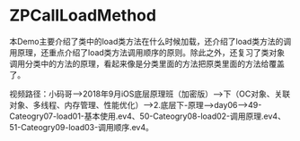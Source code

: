 # ZPCallLoadMethod
本Demo主要介绍了类中的load类方法在什么时候加载，还介绍了load类方法的调用原理，还重点介绍了load类方法调用顺序的原则。除此之外，还复习了类对象调用分类中的方法的原理，看起来像是分类里面的方法把原类里面的方法给覆盖了。

视频路径：小码哥——>2018年9月iOS底层原理班（加密版）——>下（OC对象、关联对象、多线程、内存管理、性能优化）——>2.底层下-原理——>day06——>49-Cateogry07-load01-基本使用.ev4、50-Cateogry08-load02-调用原理.ev4、51-Cateogry09-load03-调用顺序.ev4。
